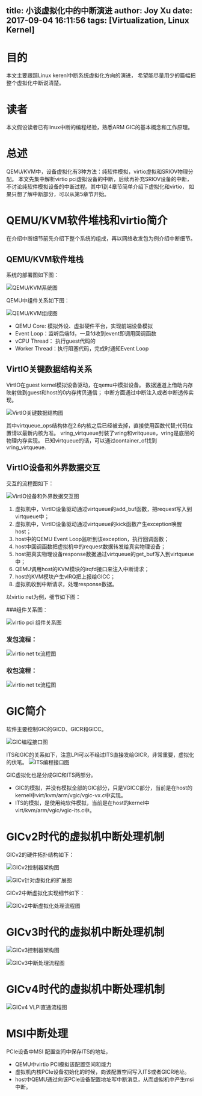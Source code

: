 title: 小谈虚拟化中的中断演进
author: Joy Xu
date: 2017-09-04 16:11:56
tags: [Virtualization, Linux Kernel]
---
# 目的

本文主要跟踪Linux kerenl中断系统虚拟化方向的演进，
希望能尽量用少的篇幅把整个虚拟化中断说清楚。

# 读者
本文假设读者已有linux中断的编程经验，熟悉ARM GIC的基本概念和工作原理。

# 总述

QEMU/KVM中，设备虚拟化有3种方法：纯软件模拟，virtio虚拟和SRIOV物理分配。
本文先集中解析virtio pci虚拟设备的中断，后续再补充SRIOV设备的中断，
不讨论纯软件模拟设备的中断过程。其中1到4章节简单介绍下虚拟化和virtio，
如果只想了解中断部分，可以从第5章节开始。

# QEMU/KVM软件堆栈和virtio简介

在介绍中断细节前先介绍下整个系统的组成，再以网络收发包为例介绍中断细节。

## QEMU/KVM软件堆栈

系统的部署图如下图：

![QEMU/KVM系统图](http://7vilkn.com1.z0.glb.clouddn.com/machine-model.png)


QEMU中组件关系如下图：

![QEMU/KVM组成图](http://7vilkn.com1.z0.glb.clouddn.com/QEMU_KVM.png)

* QEMU Core: 模拟外设、虚拟硬件平台，实现前端设备模拟
* Event Loop：监听后端fd，一旦fd收到event即调用回调函数
* vCPU Thread： 执行guest代码的
* Worker Thread：执行阻塞代码，完成时通知Event Loop

## VirtIO关键数据结构关系

VirtIO在guest kernel模拟设备驱动，在qemu中模拟设备。
数据通道上借助内存映射做到guest和host的0内存拷贝通信；
中断方面通过中断注入或者中断透传实现。

![VirtIO关键数据结构图](http://7vilkn.com1.z0.glb.clouddn.com/virtio.gif)

其中virtqueue_ops结构体在2.6内核之后已经被去掉，直接使用函数代替;代码位置请以最新内核为准。
vring_virtqueue封装了vring和vritqueue，vring是底层的物理内存实现。
已知virtqueue的话，可以通过container_of找到vring_virtqueue.

## VirtIO设备和外界数据交互

交互的流程图如下：

![VirtIO设备和外界数据交互图](http://7vilkn.com1.z0.glb.clouddn.com/KVM_QEMU_virtIO_Process.PNG)

1. 虚拟机中，VirtIO设备驱动通过virtqueue的add_buf函数，把request写入到virtqueue中；
2. 虚拟机中，VirtIO设备驱动通过virtqueue的kick函数产生exception唤醒host；
3. host中的QEMU Event Loop监听到该exception，执行回调函数；
4. host中回调函数把虚拟机中的request数据转发给真实物理设备；
5. host把真实物理设备response数据通过virtqueue的get_buf写入到virtqueue中；
6. QEMU调用host的KVM模块的irqfd接口来注入中断请求；
7. host的KVM模块产生vIRQ把上报给GICC；
8. 虚拟机收到中断请求，处理response数据。

以virtio net为例，细节如下图：

###组件关系图：

![virtio pci 组件关系图](http://7vilkn.com1.z0.glb.clouddn.com/qemu-virtio-pci.png)

### 发包流程：

![virtio net tx流程图](http://7vilkn.com1.z0.glb.clouddn.com/virtio-net-tx.png)

### 收包流程：

![virtio net tx流程图](http://7vilkn.com1.z0.glb.clouddn.com/virtio-net-rx.png)

# GIC简介

软件主要控制GIC的GICD、GICR和GICC。

![GIC编程接口图](http://7vilkn.com1.z0.glb.clouddn.com/The%20programming%20interfaces%20of%20a%20GICv3%20interrupt%20controller.png)

ITS和GIC的关系如下，注意LPI可以不经过ITS直接发给GICR，非常重要，虚拟化的伏笔。
![ITS编程接口图](http://7vilkn.com1.z0.glb.clouddn.com/An%20ITS%20forwarding%20an%20LPI%20to%20a%20Redistributor.png)

GIC虚拟化也是分成GIC和ITS两部分。
* GIC的模拟，并没有模拟全部的GIC部分，只是VGICC部分，当前是在host的kernel中virt/kvm/arm/vgic/vgic-vx.c中实现。
* ITS的模拟，是使用纯软件模拟，当前是在host的kernel中virt/kvm/arm/vgic/vgic-its.c中。

# GICv2时代的虚拟机中断处理机制

GICv2的硬件拓扑结构如下：

![GICv2控制器架构图](http://7vilkn.com1.z0.glb.clouddn.com/gicv2-arch2.png)

![GICv针对虚拟化的扩展图](http://7vilkn.com1.z0.glb.clouddn.com/gicv2-arch.png)

GICv2中断虚拟化实现细节如下：

![GICv2中断虚拟化处理流程图](http://7vilkn.com1.z0.glb.clouddn.com/gicv2-imp.png)

# GICv3时代的虚拟机中断处理机制

![GICv3控制器架构图](http://7vilkn.com1.z0.glb.clouddn.com/gicv3-arch.png)

![GICv3中断处理流程图](http://7vilkn.com1.z0.glb.clouddn.com/forwarding_a_physical_interrupt_to_a_vPE_undirectly.png)

# GICv4时代的虚拟机中断处理机制

![GICv4 VLPI直通流程图](http://7vilkn.com1.z0.glb.clouddn.com/VLPI-forward-its.png)

# MSI中断处理

PCIe设备中MSI 配置空间中保存ITS的地址，
* QEMU中virtio PCI模拟该配置空间和能力
* 虚拟机内核PCIe设备初始化的时候，向该配置空间写入ITS或者GICR地址。
* host中QEMU通过向该PCIe设备配置地址写中断消息，从而虚拟机中产生msi中断。
